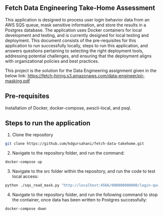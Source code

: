 ## Fetch Data Engineering Take-Home Assessment ##
This application is designed to process user login behavior data from an AWS SQS queue, mask sensitive information, and store the results in a Postgres database. The application uses Docker containers for local development and testing, and is currently designed for local testing and deployment. This document consists of the pre-requisites for this application to run successfully locally, steps to run this application, and answers questions pertaining to selecting the right deployment tools, addressing potential challenges, and ensuring that the deployment aligns with organizational policies and best practices.

This project is the solution for the Data Engineering assignment given in the below link:
https://fetch-hiring.s3.amazonaws.com/data-engineer/pii-masking.pdf

## Pre-requisites ##
Installation of Docker, docker-compose, awscli-local, and psql.

## Steps to run the application ##

1. Clone the repository
```bash
git clone https://github.com/kdgursahani/fetch-data-takehome.git
```
2. Navigate to the repository folder, and run the command:
```bash
docker-compose up
```
3. Navigate to the src folder within the repository, and run the code to test local access:
```bash
python ./sqs_read_mask.py "http://localhost:4566/000000000000/login-queue"
```
4. Navigate to the repository folder, and run the following command to stop the container, once data has been written to Postgres successfully:
```bash
docker-compose down
```
